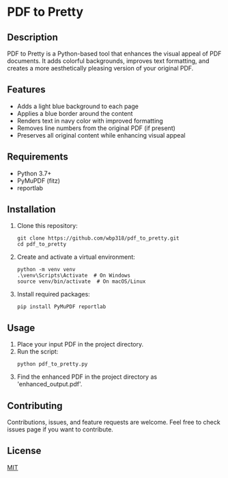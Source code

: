 # PDF to Pretty

## Description
PDF to Pretty is a Python-based tool that enhances the visual appeal of PDF documents. It adds colorful backgrounds, improves text formatting, and creates a more aesthetically pleasing version of your original PDF.

## Features
- Adds a light blue background to each page
- Applies a blue border around the content
- Renders text in navy color with improved formatting
- Removes line numbers from the original PDF (if present)
- Preserves all original content while enhancing visual appeal

## Requirements
- Python 3.7+
- PyMuPDF (fitz)
- reportlab

## Installation
1. Clone this repository:
   ```
   git clone https://github.com/wbp318/pdf_to_pretty.git
   cd pdf_to_pretty
   ```
2. Create and activate a virtual environment:
   ```
   python -m venv venv
   .\venv\Scripts\Activate  # On Windows
   source venv/bin/activate  # On macOS/Linux
   ```
3. Install required packages:
   ```
   pip install PyMuPDF reportlab
   ```

## Usage
1. Place your input PDF in the project directory.
2. Run the script:
   ```
   python pdf_to_pretty.py
   ```
3. Find the enhanced PDF in the project directory as 'enhanced_output.pdf'.

## Contributing
Contributions, issues, and feature requests are welcome. Feel free to check issues page if you want to contribute.

## License
[MIT](https://choosealicense.com/licenses/mit/)